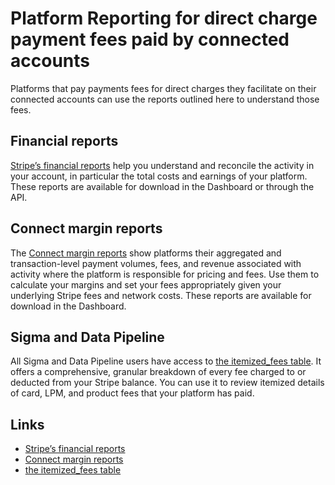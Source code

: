 # Platform Reporting for direct charge payment fees paid by connected accounts

Platforms that pay payments fees for direct charges they facilitate on their
connected accounts can use the reports outlined here to understand those fees.

## Financial reports

[Stripe’s financial reports](https://docs.stripe.com/stripe-reports) help you
understand and reconcile the activity in your account, in particular the total
costs and earnings of your platform. These reports are available for download in
the Dashboard or through the API.

## Connect margin reports

The [Connect margin reports](https://docs.stripe.com/connect/margin-reports)
show platforms their aggregated and transaction-level payment volumes, fees, and
revenue associated with activity where the platform is responsible for pricing
and fees. Use them to calculate your margins and set your fees appropriately
given your underlying Stripe fees and network costs. These reports are available
for download in the Dashboard.

## Sigma and Data Pipeline

All Sigma and Data Pipeline users have access to [the itemized_fees
table](https://docs.stripe.com/stripe-data/access-data-in-dashboard). It offers
a comprehensive, granular breakdown of every fee charged to or deducted from
your Stripe balance. You can use it to review itemized details of card, LPM, and
product fees that your platform has paid.

## Links

- [Stripe’s financial reports](https://docs.stripe.com/stripe-reports)
- [Connect margin reports](https://docs.stripe.com/connect/margin-reports)
- [the itemized_fees
table](https://docs.stripe.com/stripe-data/access-data-in-dashboard)